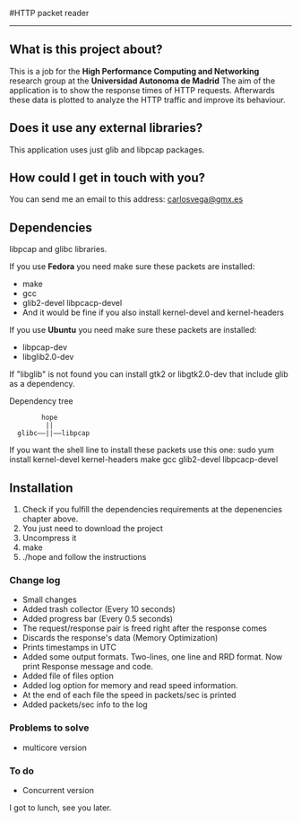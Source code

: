 #HTTP packet reader   
***    
## What is this project about?

This is a job for the **High Performance Computing and Networking** research group at the **Universidad Autonoma de Madrid**
The aim of the application is to show the response times of HTTP requests.
Afterwards these data is plotted to analyze the HTTP traffic and improve its behaviour.

## Does it use any external libraries?
This application uses just glib and libpcap packages.

## How could I get in touch with you?
You can send me an email to this address: carlosvega@gmx.es

## Dependencies

libpcap and glibc libraries.

If you use __Fedora__ you need make sure these packets are installed:
- make
- gcc
- glib2-devel libpcacp-devel
- And it would be fine if you also install kernel-devel and kernel-headers

If you use __Ubuntu__ you need make sure these packets are installed:
- libpcap-dev
- libglib2.0-dev

If "libglib" is not found you can install gtk2 or libgtk2.0-dev that include glib as a dependency.
 
Dependency tree

            hope
             ||
      glibc——||——libpcap
                   
If you want the shell line to install these packets use this one:
sudo yum install kernel-devel kernel-headers make gcc glib2-devel libpcacp-devel

## Installation

1. Check if you fulfill the dependencies requirements at the depenencies chapter above.
2. You just need to download the project
3. Uncompress it
4. make
5. ./hope and follow the instructions


### Change log
 - Small changes
 - Added trash collector (Every 10 seconds)
 - Added progress bar (Every 0.5 seconds)
 - The request/response pair is freed right after the response comes
 - Discards the response's data (Memory Optimization)
 - Prints timestamps in UTC
 - Added some output formats. Two-lines, one line and RRD format. Now print Response message and code.
 - Added file of files option
 - Added log option for memory and read speed information.
 - At the end of each file the speed in packets/sec is printed
 - Added packets/sec info to the log

### Problems to solve

 - multicore version

### To do

 - Concurrent version

I got to lunch, see you later.
